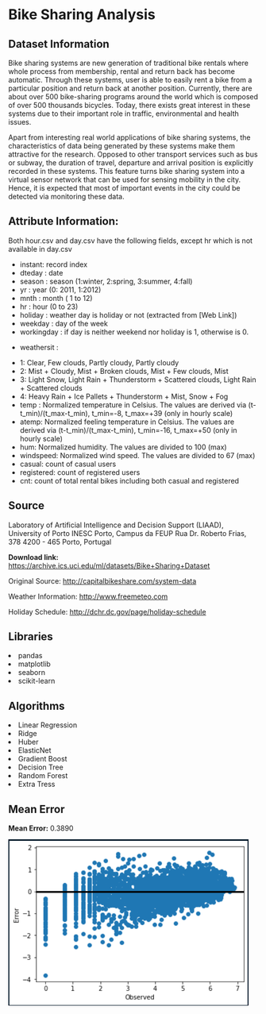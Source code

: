 # Bike Sharing Analysis 



## Dataset Information

Bike sharing systems are new generation of traditional bike rentals where whole process from membership, rental and return back has become automatic. Through these systems, user is able to easily rent a bike from a particular position and return back at another position. Currently, there are about over 500 bike-sharing programs around the world which is composed of over 500 thousands bicycles. Today, there exists great interest in these systems due to their important role in traffic, environmental and health issues.

Apart from interesting real world applications of bike sharing systems, the characteristics of data being generated by these systems make them attractive for the research. Opposed to other transport services such as bus or subway, the duration of travel, departure and arrival position is explicitly recorded in these systems. This feature turns bike sharing system into a virtual sensor network that can be used for sensing mobility in the city. Hence, it is expected that most of important events in the city could be detected via monitoring these data.


## Attribute Information:

Both hour.csv and day.csv have the following fields, except hr which is not available in day.csv

- instant: record index
- dteday : date
- season : season (1:winter, 2:spring, 3:summer, 4:fall)
- yr : year (0: 2011, 1:2012)
- mnth : month ( 1 to 12)
- hr : hour (0 to 23)
- holiday : weather day is holiday or not (extracted from [Web Link])
- weekday : day of the week
- workingday : if day is neither weekend nor holiday is 1, otherwise is 0.
+ weathersit :
- 1: Clear, Few clouds, Partly cloudy, Partly cloudy
- 2: Mist + Cloudy, Mist + Broken clouds, Mist + Few clouds, Mist
- 3: Light Snow, Light Rain + Thunderstorm + Scattered clouds, Light Rain + Scattered clouds
- 4: Heavy Rain + Ice Pallets + Thunderstorm + Mist, Snow + Fog
- temp : Normalized temperature in Celsius. The values are derived via (t-t_min)/(t_max-t_min), t_min=-8, t_max=+39 (only in hourly scale)
- atemp: Normalized feeling temperature in Celsius. The values are derived via (t-t_min)/(t_max-t_min), t_min=-16, t_max=+50 (only in hourly scale)
- hum: Normalized humidity. The values are divided to 100 (max)
- windspeed: Normalized wind speed. The values are divided to 67 (max)
- casual: count of casual users
- registered: count of registered users
- cnt: count of total rental bikes including both casual and registered

## Source



Laboratory of Artificial Intelligence and Decision Support (LIAAD), University of Porto
INESC Porto, Campus da FEUP
Rua Dr. Roberto Frias, 378
4200 - 465 Porto, Portugal

**Download link:** https://archive.ics.uci.edu/ml/datasets/Bike+Sharing+Dataset

Original Source: http://capitalbikeshare.com/system-data

Weather Information: http://www.freemeteo.com

Holiday Schedule: http://dchr.dc.gov/page/holiday-schedule




## Libraries

<li>pandas
<li>matplotlib
<li>seaborn
<li>scikit-learn

## Algorithms

<li>Linear Regression
<li>Ridge
<li>Huber	
<li>ElasticNet
<li>Gradient Boost
<li>Decision Tree
<li>Random Forest
<li>Extra Tress
  
## Mean Error
  
**Mean Error:** 0.3890

![Alt text](Assests/Capture.PNG)
